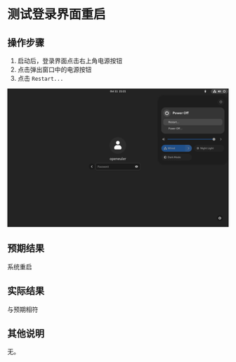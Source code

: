 # 测试登录界面重启

## 操作步骤

1. 启动后，登录界面点击右上角电源按钮
2. 点击弹出窗口中的电源按钮
3. 点击 `Restart...`

![](img/restart-0.png)


## 预期结果

系统重启


## 实际结果
与预期相符
## 其他说明

无。